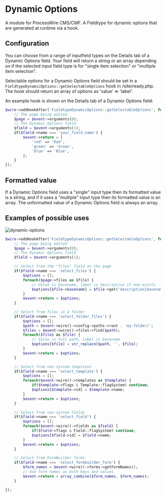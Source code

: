 # Dynamic Options

A module for ProcessWire CMS/CMF. A Fieldtype for dynamic options that are generated at runtime via a hook.

## Configuration

You can choose from a range of inputfield types on the Details tab of a Dynamic Options field. Your field will return a string or an array depending on if the selected input field type is for  "single item selection" or "multiple item selection".

Selectable options for a Dynamic Options field should be set in a `FieldtypeDynamicOptions::getSelectableOptions` hook in /site/ready.php. The hook should return an array of options as 'value' => 'label'.

An example hook is shown on the Details tab of a Dynamic Options field:

```php
$wire->addHookAfter('FieldtypeDynamicOptions::getSelectableOptions', function(HookEvent $event) {
    // The page being edited
    $page = $event->arguments(0);
    // The Dynamic Options field
    $field = $event->arguments(1);
    if($field->name === 'your_field_name') {
        $event->return = [
            'red' => 'Red',
            'green' => 'Green',
            'blue' => 'Blue',
        ];
    }
});
```

## Formatted value

If a Dynamic Options field uses a "single" input type then its formatted value is a string, and if it uses a "multiple" input type then its formatted value is an array. The unformatted value of a Dynamic Options field is always an array.

## Examples of possible uses

![dynamic-options](https://user-images.githubusercontent.com/1538852/112603696-3a49c700-8e7a-11eb-8e94-60f9e7f97317.png)

```php
$wire->addHookAfter('FieldtypeDynamicOptions::getSelectableOptions', function(HookEvent $event) {
    // The page being edited
    $page = $event->arguments(0);
    // The Dynamic Options field
    $field = $event->arguments(1);

    // Select from the "files" field on the page
    if($field->name === 'select_files') {
        $options = [];
        foreach($page->files as $file) {
            // Value is basename, label is description if one exists
            $options[$file->basename] = $file->get('description|basename');
        }
        $event->return = $options;
    }

    // Select from files in a folder
    if($field->name === 'select_folder_files') {
        $options = [];
        $path = $event->wire()->config->paths->root . 'my-folder/';
        $files = $event->wire()->files->find($path);
        foreach($files as $file) {
            // Value is full path, label is basename
            $options[$file] = str_replace($path, '', $file);
        }
        $event->return = $options;
    }

    // Select from non-system templates
    if($field->name === 'select_template') {
        $options = [];
        foreach($event->wire()->templates as $template) {
            if($template->flags & Template::flagSystem) continue;
            $options[$template->id] = $template->name;
        }
        $event->return = $options;
    }

    // Select from non-system fields
    if($field->name === 'select_field') {
        $options = [];
        foreach($event->wire()->fields as $field) {
            if($field->flags & Field::flagSystem) continue;
            $options[$field->id] = $field->name;
        }
        $event->return = $options;
    }

    // Select from FormBuilder forms
    if($field->name === 'select_formbuilder_form') {
        $form_names = $event->wire()->forms->getFormNames();
        // Use form names as both keys and values
        $event->return = array_combine($form_names, $form_names);
    }

});
```
